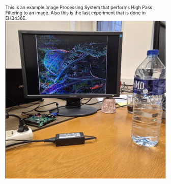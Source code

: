 This is an example Image Processing System that performs High Pass Filtering to an image. Also this is the last experiment that is done in EHB436E.
![Block Diagram](resultingImage.png)
